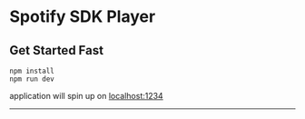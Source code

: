 # Spotify SDK Player


## Get Started Fast
```
npm install
npm run dev
```

application will spin up on [localhost:1234](http://localhost:1234)



<hr>
